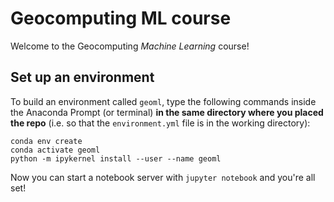 # Geocomputing ML course

Welcome to the Geocomputing _Machine Learning_ course!


## Set up an environment

To build an environment called `geoml`, type the following commands inside the Anaconda Prompt (or terminal) **in the same directory where you placed the repo** (i.e. so that the `environment.yml` file is in the working directory):

```
conda env create
conda activate geoml
python -m ipykernel install --user --name geoml
```

Now you can start a notebook server with `jupyter notebook` and you're all set!


